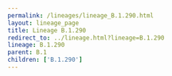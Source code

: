 ```yaml
---
permalink: /lineages/lineage_B.1.290.html
layout: lineage_page
title: Lineage B.1.290
redirect_to: ../lineage.html?lineage=B.1.290
lineage: B.1.290
parent: B.1
children: ['B.1.290']
---
```

